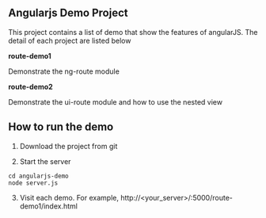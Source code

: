 
## Angularjs Demo Project

This project contains a list of demo that show the features of angularJS. The detail of each project are listed below

**route-demo1**

Demonstrate the ng-route module

**route-demo2**

Demonstrate the ui-route module and how to use the nested view

## How to run the demo

1. Download the project from git


2. Start the server

```
cd angularjs-demo
node server.js
```

3. Visit each demo. For example, http://<your_server>/:5000/route-demo1/index.html
